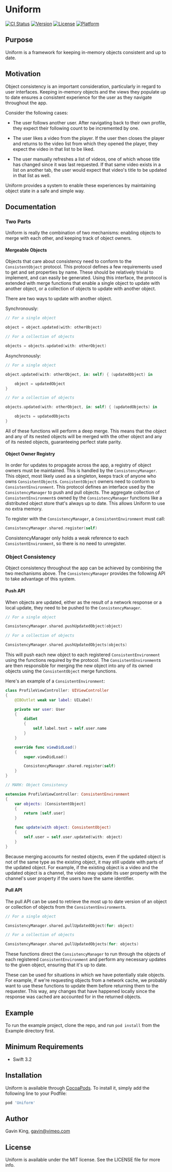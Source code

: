 # Uniform

[![CI Status](http://img.shields.io/travis/ghking/Uniform.svg?style=flat)](https://travis-ci.org/ghking/Uniform)
[![Version](https://img.shields.io/cocoapods/v/Uniform.svg?style=flat)](http://cocoapods.org/pods/Uniform)
[![License](https://img.shields.io/cocoapods/l/Uniform.svg?style=flat)](http://cocoapods.org/pods/Uniform)
[![Platform](https://img.shields.io/cocoapods/p/Uniform.svg?style=flat)](http://cocoapods.org/pods/Uniform)

## Purpose

Uniform is a framework for keeping in-memory objects consistent and up to date.

## Motivation

Object consistency is an important consideration, particularly in regard to user interfaces. Keeping in-memory objects and the views they populate up to date ensures a consistent experience for the user as they navigate throughout the app.

Consider the following cases:

- The user follows another user. After navigating back to their own profile, they expect their following count to be incremented by one.

- The user likes a video from the player. If the user then closes the player and returns to the video list from which they opened the player, they expect the video in that list to be liked.

- The user manually refreshes a list of videos, one of which whose title has changed since it was last requested. If that same video exists in a list on another tab, the user would expect that video's title to be updated in that list as well.

Uniform provides a system to enable these experiences by maintaining object state in a safe and simple way.

## Documentation

### Two Parts

Uniform is really the combination of two mechanisms: enabling objects to merge with each other, and keeping track of object owners.

#### Mergeable Objects

Objects that care about consistency need to conform to the `ConsistentObject` protocol. This protocol defines a few requirements used to get and set properties by name. These should be relatively trivial to implement, and can easily be generated. Using this interface, the protocol is extended with merge functions that enable a single object to update with another object, or a collection of objects to update with another object.

There are two ways to update with another object.

Synchronously:

```swift
// For a single object

object = object.updated(with: otherObject)
```
```swift
// For a collection of objects

objects = objects.updated(with: otherObject)
```

Asynchronously:

```swift
// For a single object

object.updated(with: otherObject, in: self) { (updatedObject) in

    object = updatedObject
}
```
```swift
// For a collection of objects

objects.updated(with: otherObject, in: self) { (updatedObjects) in

    objects = updatedObjects
}
```

All of these functions will perform a deep merge. This means that the object and any of its nested objects will be merged with the other object and any of its nested objects, guaranteeing perfect state parity.

#### Object Owner Registry

In order for updates to propagate across the app, a registry of object owners must be maintained. This is handled by the `ConsistencyManager`. This object, most likely used as a singleton, keeps track of anyone who owns `ConsistentObject`s. `ConsistentObject` owners need to conform to `ConsistentEnvironment`. This protocol defines an interface used by the `ConsistencyManager` to push and pull objects. The aggregate collection of `ConsistentEnvironment`s owned by the `ConsistencyManager` functions like a distributed object store that's always up to date. This allows Uniform to use no extra memory.

To register with the `ConsistencyManager`, a `ConsistentEnvironment` must call:

```swift
ConsistencyManager.shared.register(self)
```

ConsistencyManager only holds a weak reference to each `ConsistentEnvironment`, so there is no need to unregister.

### Object Consistency

Object consistency throughout the app can be achieved by combining the two mechanisms above. The `ConsistencyManager` provides the following API to take advantage of this system.

#### Push API

When objects are updated, either as the result of a network response or a local update, they need to be pushed to the `ConsistencyManager`.

```swift
// For a single object

ConsistencyManager.shared.pushUpdatedObject(object)
```

```swift
// For a collection of objects

ConsistencyManager.shared.pushUpdatedObjects(objects)
```

This will push each new object to each registered `ConsistentEnvironment` using the functions required by the protocol. The `ConsistentEnvironment`s are then responsible for merging the new object into any of its owned objects using the `ConsistentObject` merge functions.

Here's an example of a `ConsistentEnvironment`:

```swift
class ProfileViewController: UIViewController
{
    @IBOutlet weak var label: UILabel!

    private var user: User
    {
        didSet
        {
            self.label.text = self.user.name
        }
    }

    override func viewDidLoad()
    {
        super.viewDidLoad()

        ConsistencyManager.shared.register(self)
    }
}

// MARK: Object Consistency

extension ProfileViewController: ConsistentEnvironment
{
    var objects: [ConsistentObject]
    {
        return [self.user]
    }

    func update(with object: ConsistentObject)
    {
        self.user = self.user.updated(with: object)
    }
}
```

Because merging accounts for nested objects, even if the updated object is not of the same type as the existing object, it may still update with parts of the updated object. For example, if the existing object is a video and the updated object is a channel, the video may update its user property with the channel's user property if the users have the same identifier.

#### Pull API

The pull API can be used to retrieve the most up to date version of an object or collection of objects from the `ConsistentEnvironment`s.

```swift
// For a single object

ConsistencyManager.shared.pullUpdatedObject(for: object)
```

```swift
// For a collection of objects

ConsistencyManager.shared.pullUpdatedObjects(for: objects)
```

These functions direct the `ConsistencyManager` to run through the objects of each registered `ConsistentEnvironment` and perform any necessary updates to the given object, ensuring that it's up to date.

These can be used for situations in which we have potentially stale objects. For example, if we're requesting objects from a network cache, we probably want to use these functions to update them before returning them to the requester. This way, any changes that have happened locally since the response was cached are accounted for in the returned objects.

## Example

To run the example project, clone the repo, and run `pod install` from the Example directory first.

## Minimum Requirements

- Swift 3.2

## Installation

Uniform is available through [CocoaPods](http://cocoapods.org). To install
it, simply add the following line to your Podfile:

```ruby
pod 'Uniform'
```

## Author

Gavin King, gavin@vimeo.com

## License

Uniform is available under the MIT license. See the LICENSE file for more info.
